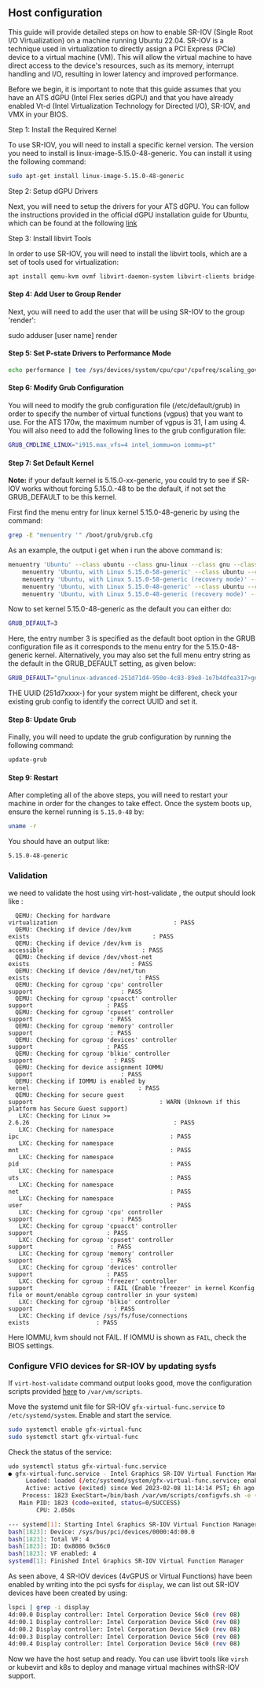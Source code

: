 ## Host configuration

This guide will provide detailed steps on how to enable SR-IOV (Single Root I/O Virtualization) on a machine running Ubuntu 22.04. SR-IOV is a technique used in virtualization to directly assign a PCI Express (PCIe) device to a virtual machine (VM). This will allow the virtual machine to have direct access to the device's resources, such as its memory, interrupt handling and I/O, resulting in lower latency and improved performance.

Before we begin, it is important to note that this guide assumes that you have an ATS dGPU (Intel Flex series dGPU) and that you have already enabled Vt-d (Intel Virtualization Technology for Directed I/O), SR-IOV, and VMX in your BIOS.

Step 1: Install the Required Kernel

To use SR-IOV, you will need to install a specific kernel version. The version you need to install is linux-image-5.15.0-48-generic. You can install it using the following command:

```bash
sudo apt-get install linux-image-5.15.0-48-generic
```

Step 2: Setup dGPU Drivers

Next, you will need to setup the drivers for your ATS dGPU. You can follow the instructions provided in the official dGPU installation guide for Ubuntu, which can be found at the following [link](https://dgpu-docs.intel.com/installation-guides/ubuntu/ubuntu-jammy-dc.html)

Step 3: Install libvirt Tools

In order to use SR-IOV, you will need to install the libvirt tools, which are a set of tools used for virtualization:

```bash
apt install qemu-kvm ovmf libvirt-daemon-system libvirt-clients bridge-utils virtinst virt-manager
```

#### Step 4: Add User to Group Render

Next, you will need to add the user that will be using SR-IOV to the group 'render':

sudo adduser [user name] render

#### Step 5: Set P-state Drivers to Performance Mode

```bash
echo performance | tee /sys/devices/system/cpu/cpu*/cpufreq/scaling_governor
```

#### Step 6: Modify Grub Configuration

You will need to modify the grub configuration file (/etc/default/grub) in order to specify the number of virtual functions (vgpus) that you want to use. For the ATS 170w, the maximum number of vgpus is 31, I am using 4. You will also need to add the following lines to the grub configuration file:

```bash
GRUB_CMDLINE_LINUX="i915.max_vfs=4 intel_iommu=on iommu=pt"
```

#### Step 7: Set Default Kernel 

**Note:** if your default kernel is 5.15.0-xx-generic, you could try to see if SR-IOV works without forcing 5.15.0.-48 to be the default, if not set the GRUB_DEFAULT to be this kernel.

First find the menu entry for linux kernel 5.15.0-48-generic by using the command:

```bash
grep -E "menuentry '" /boot/grub/grub.cfg
```

As an example, the output i get when i run the above command is:

```bash
menuentry 'Ubuntu' --class ubuntu --class gnu-linux --class gnu --class os $menuentry_id_option 'gnulinux-simple-251d71d4-950e-4c83-89e8-1e7b4dfea317' {
	menuentry 'Ubuntu, with Linux 5.15.0-58-generic' --class ubuntu --class gnu-linux --class gnu --class os $menuentry_id_option 'gnulinux-5.15.0-58-generic-advanced-251d71d4-950e-4c83-89e8-1e7b4dfea317' {
	menuentry 'Ubuntu, with Linux 5.15.0-58-generic (recovery mode)' --class ubuntu --class gnu-linux --class gnu --class os $menuentry_id_option 'gnulinux-5.15.0-58-generic-recovery-251d71d4-950e-4c83-89e8-1e7b4dfea317' {
	menuentry 'Ubuntu, with Linux 5.15.0-48-generic' --class ubuntu --class gnu-linux --class gnu --class os $menuentry_id_option 'gnulinux-5.15.0-48-generic-advanced-251d71d4-950e-4c83-89e8-1e7b4dfea317' {
	menuentry 'Ubuntu, with Linux 5.15.0-48-generic (recovery mode)' --class ubuntu --class gnu-linux --class gnu --class os $menuentry_id_option 'gnulinux-5.15.0-48-generic-recovery-251d71d4-950e-4c83-89e8-1e7b4dfea317' {
```

Now to set kernel 5.15.0-48-generic as the default you can either do:

```bash
GRUB_DEFAULT=3
```

Here, the entry number 3 is specified as the default boot option in the GRUB configuration file as it corresponds to the menu entry for the 5.15.0-48-generic kernel. Alternatively, you may also set the full menu entry string as the default in the GRUB_DEFAULT setting, as given below:

```bash
GRUB_DEFAULT="gnulinux-advanced-251d71d4-950e-4c83-89e8-1e7b4dfea317>gnulinux-5.15.0-48-generic-advanced-251d71d4-950e-4c83-89e8-1e7b4dfea317"
```

THE UUID (251d7xxxx-) for your system might be different, check your existing grub config to identify the correct UUID and set it. 

#### Step 8: Update Grub

Finally, you will need to update the grub configuration by running the following command:

```bash
update-grub
```

#### Step 9: Restart

After completing all of the above steps, you will need to restart your machine in order for the changes to take effect. Once the system boots up, ensure the kernel running is `5.15.0-48` by:

```bash
uname -r
```
You should have an output like:
```
5.15.0-48-generic
```

### Validation

we need to validate the host using virt-host-validate , the output should look like :

```
  QEMU: Checking for hardware virtualization                                 : PASS
  QEMU: Checking if device /dev/kvm exists                                   : PASS
  QEMU: Checking if device /dev/kvm is accessible                            : PASS
  QEMU: Checking if device /dev/vhost-net exists                             : PASS
  QEMU: Checking if device /dev/net/tun exists                               : PASS
  QEMU: Checking for cgroup 'cpu' controller support                         : PASS
  QEMU: Checking for cgroup 'cpuacct' controller support                     : PASS
  QEMU: Checking for cgroup 'cpuset' controller support                      : PASS
  QEMU: Checking for cgroup 'memory' controller support                      : PASS
  QEMU: Checking for cgroup 'devices' controller support                     : PASS
  QEMU: Checking for cgroup 'blkio' controller support                       : PASS
  QEMU: Checking for device assignment IOMMU support                         : PASS
  QEMU: Checking if IOMMU is enabled by kernel                               : PASS
  QEMU: Checking for secure guest support                                    : WARN (Unknown if this platform has Secure Guest support)
   LXC: Checking for Linux >= 2.6.26                                         : PASS
   LXC: Checking for namespace ipc                                           : PASS
   LXC: Checking for namespace mnt                                           : PASS
   LXC: Checking for namespace pid                                           : PASS
   LXC: Checking for namespace uts                                           : PASS
   LXC: Checking for namespace net                                           : PASS
   LXC: Checking for namespace user                                          : PASS
   LXC: Checking for cgroup 'cpu' controller support                         : PASS
   LXC: Checking for cgroup 'cpuacct' controller support                     : PASS
   LXC: Checking for cgroup 'cpuset' controller support                      : PASS
   LXC: Checking for cgroup 'memory' controller support                      : PASS
   LXC: Checking for cgroup 'devices' controller support                     : PASS
   LXC: Checking for cgroup 'freezer' controller support                     : FAIL (Enable 'freezer' in kernel Kconfig file or mount/enable cgroup controller in your system)
   LXC: Checking for cgroup 'blkio' controller support                       : PASS
   LXC: Checking if device /sys/fs/fuse/connections exists                   : PASS
```

Here IOMMU, kvm should not FAIL. If IOMMU is shown as `FAIL`, check the BIOS settings.

### Configure VFIO devices for SR-IOV by updating sysfs

If `virt-host-validate` command output looks good, move the configuration scripts provided [here](https://github.com/unrahul/applications.virtualization.kubevirt-gfx-sriov/tree/main/scripts) to `/var/vm/scripts`.

Move the systemd unit file for SR-IOV  `gfx-virtual-func.service` to `/etc/systemd/system`. Enable and start the service. 

```bash
sudo systemctl enable gfx-virtual-func
sudo systemctl start gfx-virtual-func
```

Check the status of the service:

```bash
udo systemctl status gfx-virtual-func.service 
● gfx-virtual-func.service - Intel Graphics SR-IOV Virtual Function Manager
     Loaded: loaded (/etc/systemd/system/gfx-virtual-func.service; enabled; vendor preset: enabled)
     Active: active (exited) since Wed 2023-02-08 11:14:14 PST; 6h ago
    Process: 1823 ExecStart=/bin/bash /var/vm/scripts/configvfs.sh -e (code=exited, status=0/SUCCESS)
   Main PID: 1823 (code=exited, status=0/SUCCESS)
        CPU: 2.050s

--- systemd[1]: Starting Intel Graphics SR-IOV Virtual Function Manager...
bash[1823]: Device: /sys/bus/pci/devices/0000:4d:00.0
bash[1823]: Total VF: 4
bash[1823]: ID: 0x8086 0x56c0
bash[1823]: VF enabled: 4
systemd[1]: Finished Intel Graphics SR-IOV Virtual Function Manager
```

As seen above,  4 SR-IOV devices (4vGPUS or Virtual Functions) have been enabled by writing into the pci sysfs for `display`, we can list out SR-IOV devices have been created by using:

```bash
lspci | grep -i display
4d:00.0 Display controller: Intel Corporation Device 56c0 (rev 08)
4d:00.1 Display controller: Intel Corporation Device 56c0 (rev 08)
4d:00.2 Display controller: Intel Corporation Device 56c0 (rev 08)
4d:00.3 Display controller: Intel Corporation Device 56c0 (rev 08)
4d:00.4 Display controller: Intel Corporation Device 56c0 (rev 08)
```

Now we have the host setup and ready. You can use libvirt tools like `virsh` or kubevirt and k8s to deploy and manage virtual machines withSR-IOV support.
